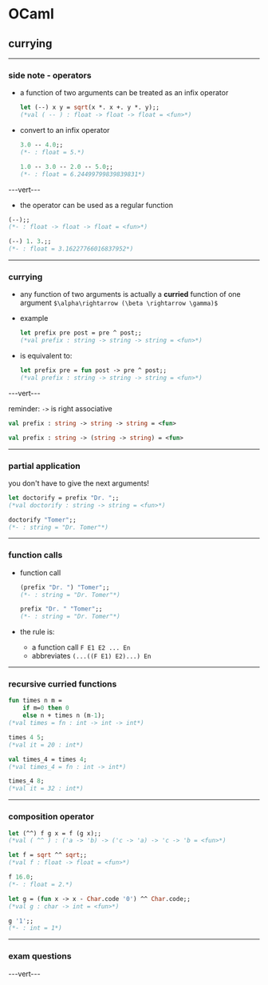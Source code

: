 # OCaml

## currying

---

### side note - operators

* a function of two arguments can be treated as an infix operator

    ```ocaml
    let (--) x y = sqrt(x *. x +. y *. y);;
    (*val ( -- ) : float -> float -> float = <fun>*)
    ```

* convert to an infix operator

    ```ocaml
    3.0 -- 4.0;;
    (*- : float = 5.*)

    1.0 -- 3.0 -- 2.0 -- 5.0;;
    (*- : float = 6.24499799839839831*)
    ```

---vert---

* the operator can be used as a regular function

```ocaml
(--);;
(*- : float -> float -> float = <fun>*)

(--) 1. 3.;;
(*- : float = 3.16227766016837952*)
```

---

### currying

* any function of two arguments is actually a **curried** function of one argument `$\alpha\rightarrow (\beta \rightarrow \gamma)$`
* example

    ```ocaml
    let prefix pre post = pre ^ post;;
    (*val prefix : string -> string -> string = <fun>*)
    ```

* is equivalent to:

    ```ocaml
    let prefix pre = fun post -> pre ^ post;;
    (*val prefix : string -> string -> string = <fun>*)
    ```

---vert---

reminder: `->` is right associative

```ocaml
val prefix : string -> string -> string = <fun>

val prefix : string -> (string -> string) = <fun>
```

---

### partial application

you don't have to give the next arguments!

```ocaml
let doctorify = prefix "Dr. ";;
(*val doctorify : string -> string = <fun>*)

doctorify "Tomer";;
(*- : string = "Dr. Tomer"*)
```

---

### function calls

* function call

    ```ocaml
    (prefix "Dr. ") "Tomer";;
    (*- : string = "Dr. Tomer"*)

    prefix "Dr. " "Tomer";;
    (*- : string = "Dr. Tomer"*)
    ```

* the rule is:
  * a function call `F E1 E2 ... En`
  * abbreviates `(...((F E1) E2)...) En`

---

### recursive curried functions

```ocaml
fun times n m =
    if m=0 then 0
    else n + times n (m-1);
(*val times = fn : int -> int -> int*)

times 4 5;
(*val it = 20 : int*)

val times_4 = times 4;
(*val times_4 = fn : int -> int*)

times_4 8;
(*val it = 32 : int*)
```

---

### composition operator

```ocaml
let (^^) f g x = f (g x);;
(*val ( ^^ ) : ('a -> 'b) -> ('c -> 'a) -> 'c -> 'b = <fun>*)

let f = sqrt ^^ sqrt;;
(*val f : float -> float = <fun>*)

f 16.0;
(*- : float = 2.*)

let g = (fun x -> x - Char.code '0') ^^ Char.code;;
(*val g : char -> int = <fun>*)

g '1';;
(*- : int = 1*)
```

---

### exam questions

---vert---

<!-- .slide: data-background-iframe="http://localhost:16789/notebooks/tut1-exam-questions.ipynb" data-background-interactive -->

